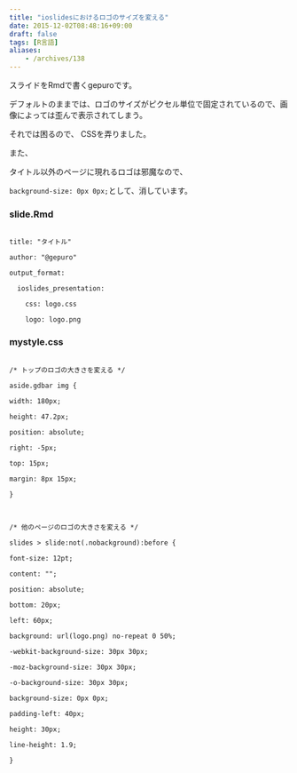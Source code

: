 ```yaml
---
title: "ioslidesにおけるロゴのサイズを変える"
date: 2015-12-02T08:48:16+09:00
draft: false
tags: [R言語]
aliases:
    - /archives/138
---
```


スライドをRmdで書くgepuroです。

デフォルトのままでは、ロゴのサイズがピクセル単位で固定されているので、画像によっては歪んで表示されてしまう。

それでは困るので、 CSSを弄りました。

また、

タイトル以外のページに現れるロゴは邪魔なので、

<code>background-size: 0px 0px;</code>として、消しています。

### slide.Rmd

~~~{r}

title: "タイトル"

author: "@gepuro"

output_format:

  ioslides_presentation:

    css: logo.css

    logo: logo.png

~~~



### mystyle.css

~~~{css}

/* トップのロゴの大きさを変える */

aside.gdbar img {

width: 180px;

height: 47.2px;

position: absolute;

right: -5px;

top: 15px;

margin: 8px 15px;

}



/* 他のページのロゴの大きさを変える */

slides > slide:not(.nobackground):before {

font-size: 12pt;

content: "";

position: absolute;

bottom: 20px;

left: 60px;

background: url(logo.png) no-repeat 0 50%;

-webkit-background-size: 30px 30px;

-moz-background-size: 30px 30px;

-o-background-size: 30px 30px;

background-size: 0px 0px;

padding-left: 40px;

height: 30px;

line-height: 1.9;

}

~~~

